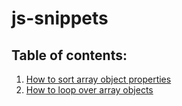 # js-snippets

## Table of contents:

1. [How to sort array object properties](../../tree/sort-arr-obj-properties)
2. [How to loop over array objects](../../tree/loop-over-arr-objs)
